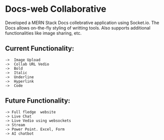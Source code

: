 # Docs-web Collaborative 
Developed a MERN Stack Docs collebrative application using Socket.io. The Docs allows on-the-fly styling of writting tools. Also supports additional functionalities like image sharing, etc. 
## Current Functionality:
    ->  Image Upload 
    ->  Collab URL Vedio
    ->  Bold 
    ->  Italic
    ->  Underline
    ->  Hyperlink
    ->  Code
    
## Future Functionality:
    -> Full fledge  website
    -> Live Chat
    -> Live Vedio using websockets
    -> Stream
    -> Power Point. Excel, Form
    -> AI chatbot
 
